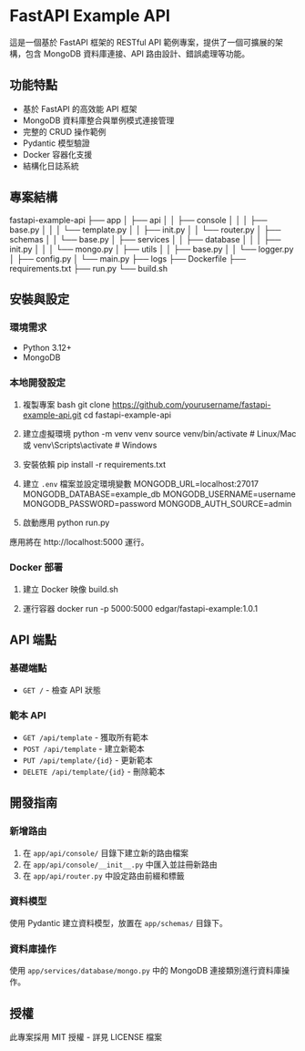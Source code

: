 # FastAPI Example API

這是一個基於 FastAPI 框架的 RESTful API 範例專案，提供了一個可擴展的架構，包含 MongoDB 資料庫連接、API 路由設計、錯誤處理等功能。

## 功能特點

- 基於 FastAPI 的高效能 API 框架
- MongoDB 資料庫整合與單例模式連接管理
- 完整的 CRUD 操作範例
- Pydantic 模型驗證
- Docker 容器化支援
- 結構化日誌系統

## 專案結構
fastapi-example-api
├── app
│ ├── api
│ │ ├── console
│ │ │ ├── base.py
│ │ │ └── template.py
│ │ ├── init.py
│ │ └── router.py
│ ├── schemas
│ │ └── base.py
│ ├── services
│ │ ├── database
│ │ │ ├── init.py
│ │ │ └── mongo.py
│ ├── utils
│ │ ├── base.py
│ │ └── logger.py
│ ├── config.py
│ └── main.py
├── logs
├── Dockerfile
├── requirements.txt
├── run.py
└── build.sh

## 安裝與設定

### 環境需求

- Python 3.12+
- MongoDB

### 本地開發設定

1. 複製專案
bash git clone https://github.com/yourusername/fastapi-example-api.git
cd fastapi-example-api

2. 建立虛擬環境
python -m venv venv
source venv/bin/activate # Linux/Mac
或
venv\Scripts\activate # Windows

3. 安裝依賴
pip install -r requirements.txt

4. 建立 `.env` 檔案並設定環境變數
MONGODB_URL=localhost:27017
MONGODB_DATABASE=example_db
MONGODB_USERNAME=username
MONGODB_PASSWORD=password
MONGODB_AUTH_SOURCE=admin

1. 啟動應用
python run.py

應用將在 http://localhost:5000 運行。


### Docker 部署
1. 建立 Docker 映像
build.sh

2. 運行容器
docker run -p 5000:5000 edgar/fastapi-example:1.0.1

## API 端點

### 基礎端點

- `GET /` - 檢查 API 狀態

### 範本 API

- `GET /api/template` - 獲取所有範本
- `POST /api/template` - 建立新範本
- `PUT /api/template/{id}` - 更新範本
- `DELETE /api/template/{id}` - 刪除範本

## 開發指南

### 新增路由

1. 在 `app/api/console/` 目錄下建立新的路由檔案
2. 在 `app/api/console/__init__.py` 中匯入並註冊新路由
3. 在 `app/api/router.py` 中設定路由前綴和標籤

### 資料模型

使用 Pydantic 建立資料模型，放置在 `app/schemas/` 目錄下。

### 資料庫操作

使用 `app/services/database/mongo.py` 中的 MongoDB 連接類別進行資料庫操作。

## 授權

此專案採用 MIT 授權 - 詳見 LICENSE 檔案
